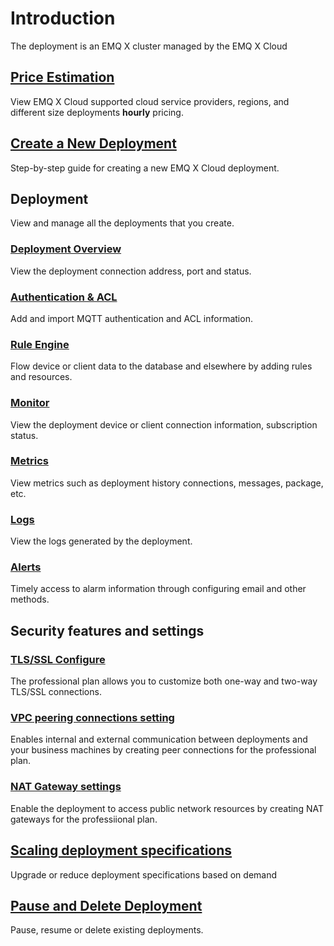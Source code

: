# Introduction

The deployment is an EMQ X cluster managed by the EMQ X Cloud




## [Price Estimation](./calculator.md)
View EMQ X Cloud supported cloud service providers, regions, and different size deployments **hourly** pricing.



## [Create a New Deployment](./create_deployment.md)

Step-by-step guide for creating a new EMQ X Cloud deployment.



## Deployment

View and manage all the deployments that you create.

### [Deployment Overview](./view_deployment.md)

View the deployment connection address, port and status.


### [Authentication & ACL](./auth_and_acl.md)

Add and import MQTT authentication and ACL information.

### [Rule Engine](../rule_engine/introduction.md)

Flow device or client data to the database and elsewhere by adding rules and resources.

### [Monitor](./monitors.md)

View the deployment device or client connection information, subscription status.

### [Metrics](./metrics.md)

View metrics such as deployment history connections, messages, package, etc.

### [Logs](./logs.md)

View the logs generated by the deployment.

### [Alerts](./alerts.md)

Timely access to alarm information through configuring email and other methods.



## Security features and settings

### [TLS/SSL Configure](./tls_ssl.md)

The professional plan allows you to customize both one-way and two-way TLS/SSL connections.


### [VPC peering connections setting](./vpc_peering.md)

Enables internal and external communication between deployments and your business machines by creating peer connections for the professional plan.


### [NAT Gateway settings](./nat.md)

Enable the deployment to access public network resources by creating NAT gateways for the professiional plan.


## [Scaling deployment specifications](./upgrade_deployment.md)
Upgrade or reduce deployment specifications based on demand


## [Pause and Delete Deployment](./delete_deployment.md)

Pause, resume or delete existing deployments.








